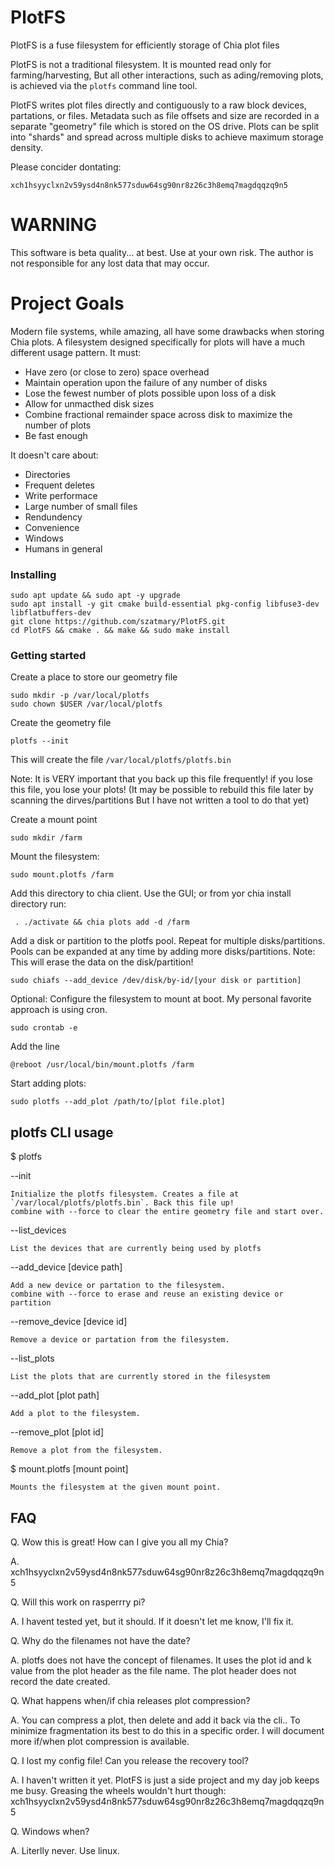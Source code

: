 # PlotFS
PlotFS is a fuse filesystem for efficiently storage of Chia plot files

PlotFS is not a traditional filesystem. It is mounted read only for farming/harvesting, But all other interactions, such as ading/removing plots, is achieved via the `plotfs` command line tool.

PlotFS writes plot files directly and contiguously to a raw block devices, partations, or files.
Metadata such as file offsets and size are recorded in a separate "geometry" file which is stored on the OS drive. Plots can be split into "shards" and spread across multiple disks to achieve maximum storage density.

Please concider dontating:

    xch1hsyyclxn2v59ysd4n8nk577sduw64sg90nr8z26c3h8emq7magdqqzq9n5

# WARNING
This software is beta quality... at best. Use at your own risk. 
The author is not responsible for any lost data that may occur.

# Project Goals
Modern file systems, while amazing, all have some drawbacks when storing Chia plots.
A filesystem designed specifically for plots will have a much different usage pattern. It must:

* Have zero (or close to zero) space overhead
* Maintain operation upon the failure of any number of disks
* Lose the fewest number of plots possible upon loss of a disk
* Allow for unmacthed disk sizes
* Combine fractional remainder space across disk to maximize the number of plots
* Be fast enough

It doesn't care about:

* Directories
* Frequent deletes
* Write performace
* Large number of small files
* Rendundency
* Convenience
* Windows
* Humans in general

### Installing

    sudo apt update && sudo apt -y upgrade
    sudo apt install -y git cmake build-essential pkg-config libfuse3-dev libflatbuffers-dev
    git clone https://github.com/szatmary/PlotFS.git
    cd PlotFS && cmake . && make && sudo make install


### Getting started

Create a place to store our geometry file
    
    sudo mkdir -p /var/local/plotfs
    sudo chown $USER /var/local/plotfs

Create the geometry file

    plotfs --init

This will create the file `/var/local/plotfs/plotfs.bin`

Note: It is VERY important that you back up this file frequently! if you lose this file, you lose your plots!
(It may be possible to rebuild this file later by scanning the dirves/partitions But I have not written a tool to do that yet)

Create a mount point

    sudo mkdir /farm

Mount the filesystem:

    sudo mount.plotfs /farm

Add this directory to chia client. Use the GUI; or from yor chia install directory run: 

     . ./activate && chia plots add -d /farm

Add a disk or partition to the plotfs pool. Repeat for multiple disks/partitions. Pools can be expanded at any time by adding more disks/partitions.
Note: This will erase the data on the disk/partition! 

    sudo chiafs --add_device /dev/disk/by-id/[your disk or partition]

Optional: Configure the filesystem to mount at boot. My personal favorite approach is using cron.

    sudo crontab -e
Add the line

    @reboot /usr/local/bin/mount.plotfs /farm

Start adding plots:

    sudo plotfs --add_plot /path/to/[plot file.plot]

## plotfs CLI usage

$ plotfs 

--init

    Initialize the plotfs filesystem. Creates a file at `/var/local/plotfs/plotfs.bin`. Back this file up!
    combine with --force to clear the entire geometry file and start over.

--list_devices

    List the devices that are currently being used by plotfs

--add_device [device path] 

    Add a new device or partation to the filesystem.
    combine with --force to erase and reuse an existing device or partition

--remove_device [device id]

    Remove a device or partation from the filesystem.

--list_plots

    List the plots that are currently stored in the filesystem

--add_plot [plot path]

    Add a plot to the filesystem.

--remove_plot [plot id]

    Remove a plot from the filesystem.

$ mount.plotfs [mount point]

    Mounts the filesystem at the given mount point.

## FAQ

Q. Wow this is great! How can I give you all my Chia?

A. xch1hsyyclxn2v59ysd4n8nk577sduw64sg90nr8z26c3h8emq7magdqqzq9n5

Q. Will this work on rasperrry pi?

A. I havent tested yet, but it should. If it doesn't let me know, I'll fix it.

Q. Why do the filenames not have the date?

A. plotfs does not have the concept of filenames. It uses the plot id and k value from the plot header as the file name. The plot header does not record the date created.

Q. What happens when/if chia releases plot compression?

A. You can compress a plot, then delete and add it back via the cli.. To minimize fragmentation its best to do this in a specific order. I will document more if/when plot compression is available.

Q. I lost my config file! Can you release the recovery tool?

A. I haven't written it yet. PlotFS is just a side project and my day job keeps me busy.
    Greasing the wheels wouldn't hurt though: xch1hsyyclxn2v59ysd4n8nk577sduw64sg90nr8z26c3h8emq7magdqqzq9n5

Q. Windows when?

A. Literlly never. Use linux.
